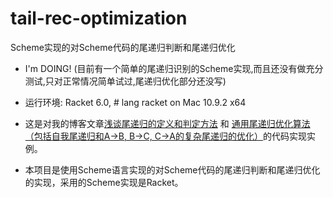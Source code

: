 tail-rec-optimization
=====================

Scheme实现的对Scheme代码的尾递归判断和尾递归优化

* I'm DOING! (目前有一个简单的尾递归识别的Scheme实现,而且还没有做充分测试,只对正常情况简单试过,尾递归优化部分还没写)

* 运行环境: Racket 6.0, # lang racket on Mac 10.9.2 x64

* 这是对我的博客文章[浅谈尾递归的定义和判定方法](http://www.zoowii.com/2013/12/blog-post.html) 和 [通用尾递归优化算法（包括自我尾递归和A->B, B->C, C->A的复杂尾递归的优化）](http://www.zoowii.com/2014/02/a-b-b-c-c-a.html)的代码实现实例。
* 本项目是使用Scheme语言实现的对Scheme代码的尾递归判断和尾递归优化的实现，采用的Scheme实现是Racket。
